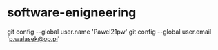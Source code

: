 # software-enigneering
 git config --global user.name 'Pawel21pw'
 git config --global user.email 'p.walasek@op.pl'
